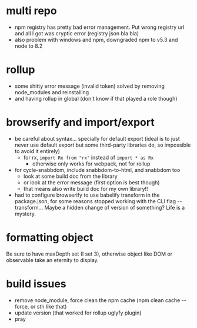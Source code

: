 # multi repo
- npm registry has pretty bad error management. Put wrong registry url and all I got was cryptic 
error (registry json bla bla)
- also problem with windows and npm, downgraded npm to v5.3 and node to 8.2

# rollup
- some shitty error message (invalid token) solved by removing node_modules and reinstalling
- and having rollup in global (don't know if that played a role though)

# browserify and import/export
- be careful about syntax... specially for default export (ideal is to just never use default 
export but some third-party libraries do, so impossible to avoid it entirely)
  - for rx, `import Rx from "rx"` instead of `import * as Rx`
    - otherwise only works for webpack, not for rollup
- for cycle-snabbdom, include snabbdom-to-html, and snabbdom too
  - look at some build doc from the library
  - or look at the error message (first option is best though)
  - that means also write build doc for my own library!!
- had to configure browserify to use babelify transform in the package.json, for some reasons 
stopped working with the CLI flag --transform... Maybe a hidden change of version of something? 
Life is a mystery.

# formatting object
Be sure to have maxDepth set (I set 3), otherwise object like DOM or observable take an eternity 
to display.

# build issues
- remove node_module, force clean the npm cache (npm clean cache --force, or sth like that)
- update version (that worked for rollup uglyfy plugin)
- pray

